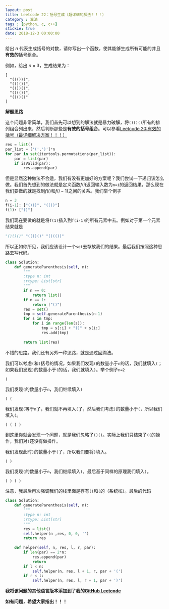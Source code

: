 ```yaml
---
layout: post
title: Leetcode 22：括号生成（超详细的解法！！！）
category : 算法
tags : [python, c, c++]
stickie: true
date: 2018-12-3 00:00:00
---
```


给出 *n* 代表生成括号的对数，请你写出一个函数，使其能够生成所有可能的并且**有效的**括号组合。

例如，给出 *n* = 3，生成结果为：

```
[
  "((()))",
  "(()())",
  "(())()",
  "()(())",
  "()()()"
]
```

**解题思路**

这个问题非常简单，我们首先可以想到的解法就是暴力破解，将`()()()`所有的排列组合列出来，然后判断那些是**有效的括号组合**。可以参看[Leetcode 20:有效的括号（最详细解决方案！！！）](https://blog.csdn.net/qq_17550379/article/details/80723003)

```python
res = list()
par_list = ['(',')']*n
for par in set(itertools.permutations(par_list)):
    par = list(par)
    if isValid(par):
        res.append(par)
```

但是显然这种做法不合适，我们有没有更加好的方案呢？我们尝试一下递归该怎么做。我们首先想到的做法就是定义函数$f(i)$返回输入数为`n=i`的返回结果，那么现在我们要做的就是找到$f(i)$和$f(i-1)$之间的关系。我们举个例子

```python
n = 3
f(i-1): ["()()", "(())"]
f(1): ["()"]
```

我们现在要做的就是将`f(1)`插入到`f(i-1)`的所有元素中去。例如对于第一个元素结果就是 

```python
"()()()" "(())()" "()(())"
```

所以正如你所见，我们应该设计一个`set`去存放我们的结果。最后我们按照这种思路去写代码。

```python
class Solution:
    def generateParenthesis(self, n):
        """
        :type n: int
        :rtype: List[str]
        """
        if n == 0:
            return list()
        if n == 1:
            return ["()"]
        res = set()
        tmp = self.generateParenthesis(n-1)
        for s in tmp:
            for i in range(len(s)):
                tmp = s[:i] + "()" + s[i:]
                res.add(tmp)
                
        return list(res)
```

不错的思路。我们还有另外一种思路，就是通过回溯法。

我们可以考虑`(`和`)`括号的情况。如果我们发现`(`的数量小于`n`的话，我们就填入`(`；如果我们发现`)`的数量小于`(`的话，我们就填入`)`。举个例子`n=2`

```python
(
```

我们发现`(`的数量小于`n`，我们继续填入`(`

```
( (
```

我们发现`(`等于`n`了，我们就不再填入`(`了，然后我们考虑`)`的数量小于`(`，所以我们填入`(`。

```
( ( ) )
```

到这里你就会发现一个问题，就是我们忽略了`()()`。实际上我们只结束了`((`的操作，我们对`(`还没有做操作。

我们发现此时`)`的数量小于`(`了，所以我们要将`)`填入。

```
( )
```

我们发现`(`的数量小于`n`，我们继续填入`(`，最后基于同样的原理我们填入`)`。

```
( ) ( )
```

注意，我最后再次强调我们的栈里面是存有`((`和`(`的（系统栈）。最后的代码

```python
class Solution:
    def generateParenthesis(self, n):
        """
        :type n: int
        :rtype: List[str]
        """
        res = list()
        self.helper(n ,res, 0, 0, '')
        return res
        
    def helper(self, n, res, l, r, par):
        if len(par) == 2*n:
            res.append(par)
            return 
        if l < n:
            self.helper(n, res, l + 1, r, par + '(')
        if r < l:
            self.helper(n, res, l, r + 1, par + ')')
```

**我将该问题的其他语言版本添加到了我的[GitHub Leetcode](https://github.com/luliyucoordinate/Leetcode)**

**如有问题，希望大家指出！！！**